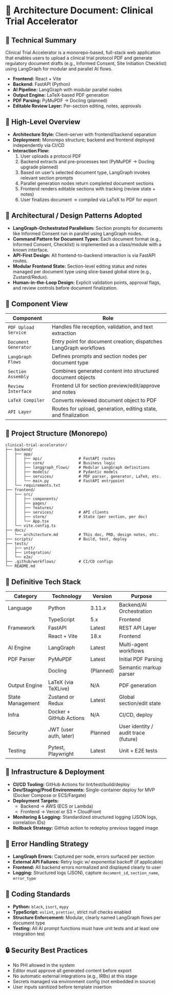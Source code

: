 # 🧱 Architecture Document: Clinical Trial Accelerator

## 🔹 Technical Summary

Clinical Trial Accelerator is a monorepo-based, full-stack web application that enables users to upload a clinical trial protocol PDF and generate regulatory document drafts (e.g., Informed Consent, Site Initiation Checklist) using LangGraph for modular and parallel AI flows.

- **Frontend:** React + Vite
- **Backend:** FastAPI (Python)
- **AI Pipeline:** LangGraph with modular parallel nodes
- **Output Engine:** LaTeX-based PDF generation
- **PDF Parsing:** PyMuPDF → Docling (planned)
- **Editable Review Layer:** Per-section editing, notes, approvals

## 🔹 High-Level Overview

- **Architecture Style:** Client–server with frontend/backend separation
- **Deployment:** Monorepo structure; backend and frontend deployed independently via CI/CD
- **Interaction Flow:**
  1. User uploads a protocol PDF
  2. Backend extracts and pre-processes text (PyMuPDF → Docling upgrade planned)
  3. Based on user’s selected document type, LangGraph invokes relevant section prompts
  4. Parallel generation nodes return completed document sections
  5. Frontend renders editable sections with tracking (review state + notes)
  6. User finalizes document → compiled via LaTeX to PDF for export

## 🔹 Architectural / Design Patterns Adopted

- **LangGraph-Orchestrated Parallelism:** Section prompts for documents like Informed Consent run in parallel using LangGraph nodes.
- **Command Pattern for Document Types:** Each document format (e.g., Informed Consent, Checklist) is implemented as a class/module with a known interface.
- **API-First Design:** All frontend-to-backend interaction is via FastAPI routes.
- **Modular Frontend State:** Section-level editing status and notes managed per document type using slice-based global store (e.g., Zustand/Redux).
- **Human-in-the-Loop Design:** Explicit validation points, approval flags, and review controls before document finalization.

## 🔹 Component View

| Component               | Role                                                                 |
|-------------------------|----------------------------------------------------------------------|
| `PDF Upload Service`    | Handles file reception, validation, and text extraction              |
| `Document Generator`    | Entry point for document creation; dispatches LangGraph workflows    |
| `LangGraph Flows`       | Defines prompts and section nodes per document type                  |
| `Section Assembly`      | Combines generated content into structured document objects          |
| `Review Interface`      | Frontend UI for section preview/edit/approve and notes               |
| `LaTeX Compiler`        | Converts reviewed document object to PDF                             |
| `API Layer`             | Routes for upload, generation, editing state, and finalization       |

## 🔹 Project Structure (Monorepo)

```plaintext
clinical-trial-accelerator/
├── backend/
│   ├── app/
│   │   ├── api/                # FastAPI routes
│   │   ├── core/               # Business logic
│   │   ├── langgraph_flows/    # Modular LangGraph definitions
│   │   ├── models/             # Pydantic models
│   │   ├── services/           # PDF parser, generator, LaTeX, etc.
│   │   └── main.py             # FastAPI entrypoint
│   └── requirements.txt
├── frontend/
│   ├── src/
│   │   ├── components/
│   │   ├── pages/
│   │   ├── features/
│   │   ├── services/           # API clients
│   │   ├── store/              # State (per section, per doc)
│   │   └── App.tsx
│   └── vite.config.ts
├── docs/
│   └── architecture.md         # This doc, PRD, design notes, etc.
├── scripts/                    # Build, test, deploy
├── tests/
│   ├── unit/
│   ├── integration/
│   └── e2e/
├── .github/workflows/          # CI/CD configs
└── README.md
```

## 🔹 Definitive Tech Stack

| Category             | Technology            | Version       | Purpose                                |
|----------------------|-----------------------|----------------|----------------------------------------|
| Language             | Python                | 3.11.x         | Backend/AI Orchestration               |
|                      | TypeScript            | 5.x            | Frontend                               |
| Framework            | FastAPI               | Latest         | REST API Layer                         |
|                      | React + Vite          | 18.x           | Frontend                               |
| AI Engine            | LangGraph             | Latest         | Multi-agent workflows                  |
| PDF Parser           | PyMuPDF               | Latest         | Initial PDF Parsing                    |
|                      | Docling               | (Planned)      | Semantic markup parser                 |
| Output Engine        | LaTeX (via TeXLive)   | N/A            | PDF generation                         |
| State Management     | Zustand or Redux      | Latest         | Global section/edit state              |
| Infra                | Docker + GitHub Actions | N/A          | CI/CD, deploy                          |
| Security             | JWT (user auth, later) | Planned        | User identity / audit trace (future)   |
| Testing              | Pytest, Playwright    | Latest         | Unit + E2E tests                       |

## 🔹 Infrastructure & Deployment

- **CI/CD Tooling:** GitHub Actions for lint/test/build/deploy
- **Dev/Staging/Prod Environments:** Single-container deploy for MVP (Docker Compose or ECS/Fargate)
- **Deployment Targets:** 
  - Backend → AWS (ECS or Lambda)
  - Frontend → Vercel or S3 + CloudFront
- **Monitoring & Logging:** Standardized structured logging (JSON logs, correlation IDs)
- **Rollback Strategy:** GitHub action to redeploy previous tagged image

## 🔹 Error Handling Strategy

- **LangGraph Errors:** Captured per node, errors surfaced per section
- **External API Failures:** Retry logic w/ exponential backoff (if applicable)
- **Frontend:** All backend errors normalized and displayed clearly to user
- **Logging:** Structured logs (JSON), capture `document_id`, `section_name`, `error_type`

## 🔹 Coding Standards

- **Python:** `black`, `isort`, `mypy`
- **TypeScript:** `eslint`, `prettier`, strict null checks enabled
- **Structure Enforcement:** Modular, clearly named LangGraph flows per document type
- **Testing:** All AI prompt functions must have unit tests and at least one integration test

## 🔒 Security Best Practices

- No PHI allowed in the system
- Editor must approve all generated content before export
- No automatic external integrations (e.g., IRBs) at this stage
- Secrets managed via environment config (not embedded in source)
- User inputs sanitized before template insertion
